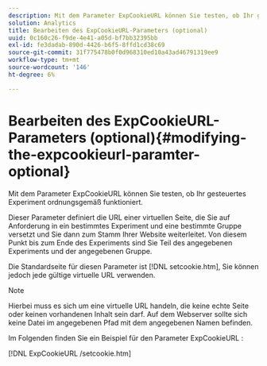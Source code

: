 ```yaml
---
description: Mit dem Parameter ExpCookieURL können Sie testen, ob Ihr gesteuertes Experiment ordnungsgemäß funktioniert.
solution: Analytics
title: Bearbeiten des ExpCookieURL-Parameters (optional)
uuid: 0c160c26-f9de-4e41-a05d-bf7bb32395bb
exl-id: fe3dadab-890d-4426-b6f5-8ffd1cd38c69
source-git-commit: 31f775478b0f0d968310ed10a43ad46791319ee9
workflow-type: tm+mt
source-wordcount: '146'
ht-degree: 6%

---
```


# Bearbeiten des ExpCookieURL-Parameters (optional){#modifying-the-expcookieurl-paramter-optional}

Mit dem Parameter ExpCookieURL können Sie testen, ob Ihr gesteuertes Experiment ordnungsgemäß funktioniert.

Dieser Parameter definiert die URL einer virtuellen Seite, die Sie auf Anforderung in ein bestimmtes Experiment und eine bestimmte Gruppe versetzt und Sie dann zum Stamm Ihrer Website weiterleitet. Von diesem Punkt bis zum Ende des Experiments sind Sie Teil des angegebenen Experiments und der angegebenen Gruppe.

Die Standardseite für diesen Parameter ist [!DNL setcookie.htm], Sie können jedoch jede gültige virtuelle URL verwenden.

>[!NOTE]
>
>Hierbei muss es sich um eine virtuelle URL handeln, die keine echte Seite oder keinen vorhandenen Inhalt sein darf. Auf dem Webserver sollte sich keine Datei im angegebenen Pfad mit dem angegebenen Namen befinden.

Im Folgenden finden Sie ein Beispiel für den Parameter ExpCookieURL :

[!DNL ExpCookieURL /setcookie.htm]
